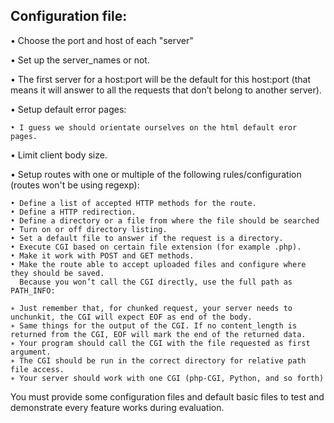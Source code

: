 ## Configuration file:

• Choose the port and host of each "server"

• Set up the server_names or not.

• The first server for a host:port will be the default for this host:port (that means
it will answer to all the requests that don’t belong to another server).

• Setup default error pages:

    • I guess we should orientate ourselves on the html default eror pages.

• Limit client body size.

• Setup routes with one or multiple of the following rules/configuration (routes won't
be using regexp):

    • Define a list of accepted HTTP methods for the route.
    • Define a HTTP redirection.
    • Define a directory or a file from where the file should be searched
    • Turn on or off directory listing.
    • Set a default file to answer if the request is a directory.
    • Execute CGI based on certain file extension (for example .php).
    • Make it work with POST and GET methods.
    • Make the route able to accept uploaded files and configure where they should be saved.
      Because you won’t call the CGI directly, use the full path as PATH_INFO:

    ∗ Just remember that, for chunked request, your server needs to unchunkit, the CGI will expect EOF as end of the body.
    ∗ Same things for the output of the CGI. If no content_length is returned from the CGI, EOF will mark the end of the returned data.
    ∗ Your program should call the CGI with the file requested as first argument.
    ∗ The CGI should be run in the correct directory for relative path file access.
    ∗ Your server should work with one CGI (php-CGI, Python, and so forth)

You must provide some configuration files and default basic files to test and demonstrate every feature works during evaluation.
